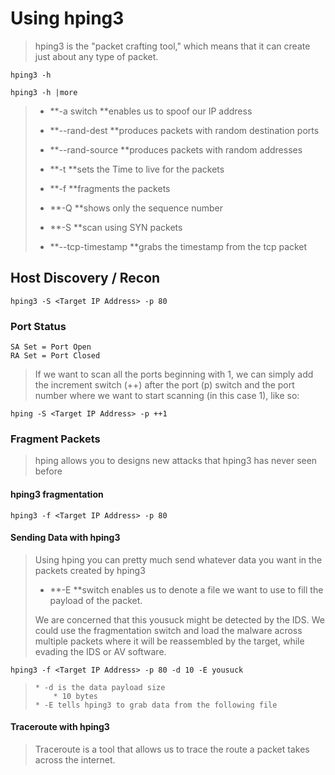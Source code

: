 # Using hping3

> hping3 is the "packet crafting tool," which means that it can create just about any type of packet.

```
hping3 -h
```

```
hping3 -h |more
```

> * **-a switch **enables us to spoof our IP address
> * **--rand-dest **produces packets with random destination ports
> * **--rand-source **produces packets with random addresses
> * **-t **sets the Time to live for the packets
> * **-f **fragments the packets
>
> * **-Q **shows only the sequence number
>
> * **-S **scan using SYN packets
>
> * **--tcp-timestamp **grabs the timestamp from the tcp packet

## Host Discovery / Recon

```
hping3 -S <Target IP Address> -p 80
```

### Port Status

```
SA Set = Port Open
RA Set = Port Closed
```

> If we want to scan all the ports beginning with 1, we can simply add the increment switch \(++\) after the port \(p\) switch and the port number where we want to start scanning \(in this case 1\), like so:

```
hping -S <Target IP Address> -p ++1
```

### Fragment Packets

> hping allows you to designs new attacks that hping3 has never seen before

#### hping3 fragmentation

```
hping3 -f <Target IP Address> -p 80
```

#### Sending Data with hping3

> Using hping you can pretty much send whatever data you want in the packets created by hping3
>
> * **-E **switch enables us to denote a file we want to use to fill the payload of the packet.
>
> We are concerned that this yousuck might be detected by the IDS. We could use the fragmentation switch and load the malware across multiple packets where it will be reassembled by the target, while evading the IDS or AV software.

```
hping3 -f <Target IP Address> -p 80 -d 10 -E yousuck
```

> ```
> * -d is the data payload size 
>     * 10 bytes
> * -E tells hping3 to grab data from the following file
> ```

#### Traceroute with hping3

> Traceroute is a tool that allows us to trace the route a packet takes across the internet.













